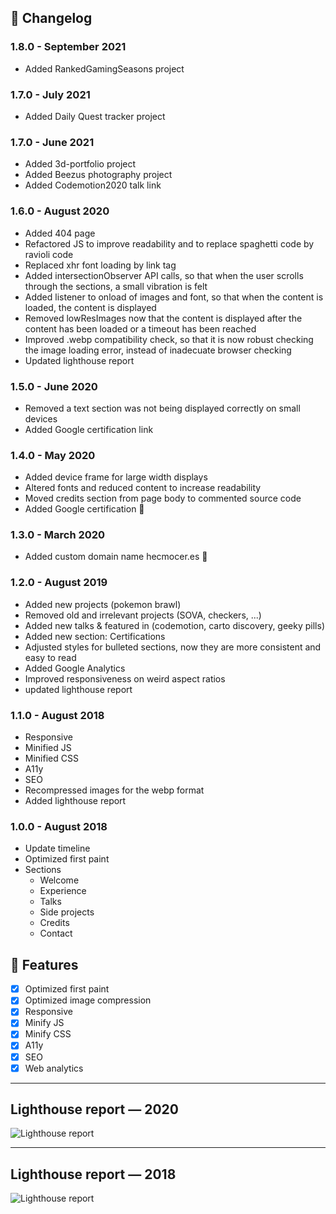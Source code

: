 ## :memo: Changelog

### 1.8.0 - September 2021
  - Added RankedGamingSeasons project

### 1.7.0 - July 2021
  - Added Daily Quest tracker project

### 1.7.0 - June 2021
  - Added 3d-portfolio project
  - Added Beezus photography project
  - Added Codemotion2020 talk link

### 1.6.0 - August 2020
  - Added 404 page
  - Refactored JS to improve readability and to replace spaghetti code by ravioli code
  - Replaced xhr font loading by link tag
  - Added intersectionObserver API calls, so that when the user scrolls through the sections, a small vibration is felt
  - Added listener to onload of images and font, so that when the content is loaded, the content is displayed
  - Removed lowResImages now that the content is displayed after the content has been loaded or a timeout has been reached
  - Improved .webp compatibility check, so that it is now robust checking the image loading error, instead of inadecuate browser checking
  - Updated lighthouse report

### 1.5.0 - June 2020
  - Removed a text section was not being displayed correctly on small devices
  - Added Google certification link

### 1.4.0 - May 2020
  - Added device frame for large width displays
  - Altered fonts and reduced content to increase readability
  - Moved credits section from page body to commented source code
  - Added Google certification 💪

### 1.3.0 - March 2020
  - Added custom domain name hecmocer.es 🎉

### 1.2.0 - August 2019
  - Added new projects (pokemon brawl)
  - Removed old and irrelevant projects (SOVA, checkers, ...)
  - Added new talks & featured in (codemotion, carto discovery, geeky pills)
  - Added new section: Certifications
  - Adjusted styles for bulleted sections, now they are more consistent and easy to read
  - Added Google Analytics
  - Improved responsiveness on weird aspect ratios
  - updated lighthouse report

### 1.1.0 - August 2018
  - Responsive
  - Minified JS
  - Minified CSS
  - A11y
  - SEO
  - Recompressed images for the webp format
  - Added lighthouse report

### 1.0.0 - August 2018
  - Update timeline
  - Optimized first paint
  - Sections
    - Welcome
    - Experience
    - Talks
    - Side projects
    - Credits
    - Contact

## :rocket: Features
- [x] Optimized first paint
- [X] Optimized image compression
- [X] Responsive
- [X] Minify JS
- [X] Minify CSS
- [X] A11y
- [X] SEO
- [X] Web analytics

---

## Lighthouse report — 2020

![Lighthouse report](https://raw.githubusercontent.com/hecmocer-pro/hecmocer-pro.github.com/master/media/LighthouseReport_08_2020.png)

---

## Lighthouse report — 2018

![Lighthouse report](https://raw.githubusercontent.com/hecmocer-pro/hecmocer-pro.github.com/master/media/LighthouseReport_08_2018.png)
